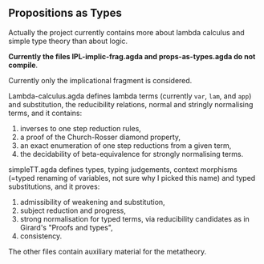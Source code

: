 ## Propositions as Types

Actually the project currently contains more about lambda calculus and simple type theory than about logic.

**Currently the files IPL-implic-frag.agda and props-as-types.agda do not compile**.

Currently only the implicational fragment is considered.

Lambda-calculus.agda defines lambda terms (currently `var`, `lam`, and `app`) and substitution, the reducibility relations, normal and stringly normalising terms, and it contains:
1. inverses to one step reduction rules,
2. a proof of the Church-Rosser diamond property,
3. an exact enumeration of one step reductions from a given term,
4. the decidability of beta-equivalence for strongly normalising terms.

simpleTT.agda defines types, typing judgements, context morphisms (=typed  renaming of variables, not sure why I picked this name) and typed substitutions,
and it proves:
1. admissibility of weakening and substitution,
2. subject reduction and progress,
3. strong normalisation for typed terms, via reducibility candidates as in Girard's "Proofs and types",
4. consistency.

The other files contain auxiliary material for the metatheory.
